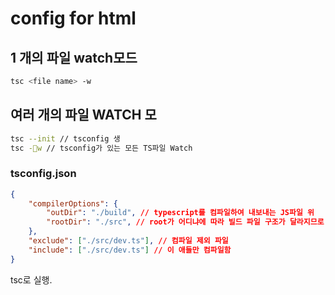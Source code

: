 # config for html

## 1 개의 파일 watch모드

```bash
tsc <file name> -w
```

## 여러 개의 파일 WATCH 모

```bash
tsc --init // tsconfig 생
tsc -w // tsconfig가 있는 모든 TS파일 Watch
```

### tsconfig.json

```json
{
    "compilerOptions": {
        "outDir": "./build", // typescript를 컴파일하여 내보내는 JS파일 위
        "rootDir": "./src", // root가 어디냐에 따라 빌드 파일 구조가 달라지므로 이를 막기 위해 최상단 DIRECTORY를 정해줌.
    },
    "exclude": ["./src/dev.ts"], // 컴파일 제외 파일
    "include": ["./src/dev.ts"] // 이 애들만 컴파일함
}
```

tsc로 실행.
